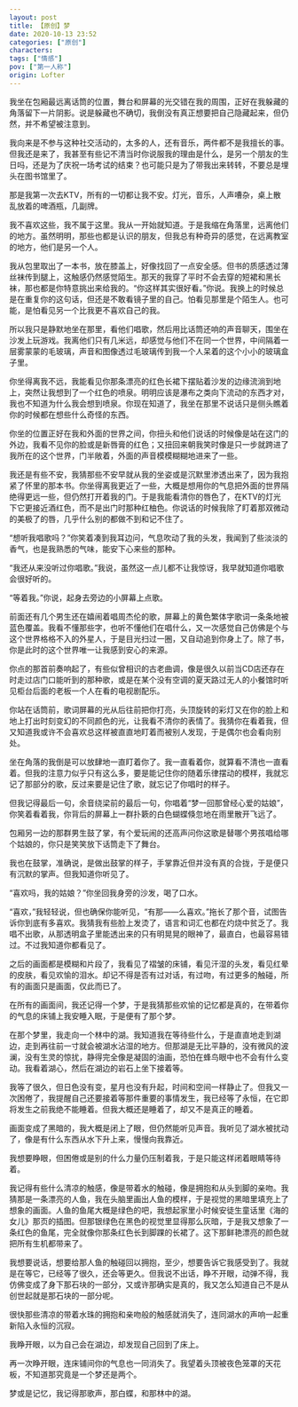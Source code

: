 ```yaml
---
layout: post
title: 【原创】梦
date: 2020-10-13 23:52
categories: ["原创"]
characters: 
tags: ["情感"]
pov: ["第一人称"]
origin: Lofter
---
```


我坐在包厢最远离话筒的位置，舞台和屏幕的光交错在我的周围，正好在我躲藏的角落留下一片阴影。说是躲藏也不确切，我倒没有真正想要把自己隐藏起来，但仍然，并不希望被注意到。

我向来是不参与这种社交活动的，太多的人，还有音乐，两件都不是我擅长的事。但我还是来了，我甚至有些记不清当时你说服我的理由是什么，是另一个朋友的生日吗，还是为了庆祝一场考试的结束？也可能只是为了带我出来转转，不要总是埋头在图书馆里了。

那是我第一次去KTV，所有的一切都让我不安。灯光，音乐，人声嘈杂，桌上散乱放着的啤酒瓶，几副牌。

我不喜欢这些，我不属于这里。我从一开始就知道。于是我缩在角落里，远离他们的地方。虽然明明，那些也都是认识的朋友，但我总有种奇异的感觉，在远离教室的地方，他们是另一个人。

我从包里取出了一本书，放在膝盖上，好像找回了一点安全感。但书的质感透过薄丝袜传到腿上，这触感仍然感觉陌生。那天的我穿了平时不会去穿的短裙和黑长袜，那也都是你特意挑出来给我的。“你这样其实很好看。”你说。我换上的时候总是在重复你的这句话，但还是不敢看镜子里的自己。怕看见那里是个陌生人。也可能，是怕看见另一个比我更不喜欢自己的我。

所以我只是静默地坐在那里，看他们唱歌，然后用比话筒还响的声音聊天，围坐在沙发上玩游戏。我离他们只有几米远，却感觉与他们不在同一个世界，中间隔着一层雾蒙蒙的毛玻璃，声音和图像透过毛玻璃传到我一个人呆着的这个小小的玻璃盒子里。

你坐得离我不远，我能看见你那条漂亮的红色长裙下摆贴着沙发的边缘流淌到地上，突然让我想到了一个红色的喷泉。明明应该是瀑布之类向下流动的东西才对，我也不知道为什么我会想到喷泉。你现在知道了，我坐在那里不说话只是侧头瞧着你的时候都在想些什么奇怪的东西。

你坐的位置正好在我和外面的世界之间，你扭头和他们说话的时候像是站在这门的外边，我看不见你的脸或是新唇膏的红色；又扭回来朝我笑时像是只一步就跨进了我所在的这个世界，门半敞着，外面的声音模模糊糊地进来了一些。

我还是有些不安，我猜那些不安早就从我的坐姿或是沉默里渗透出来了，因为我抱紧了怀里的那本书。你坐得离我更近了一些，大概是想用你的气息把外面的世界隔绝得更远一些，但仍然打开着我的门。于是我能看清你的唇色了，在KTV的灯光下它更接近酒红色，而不是出门时那种红柚色。你说话的时候我除了盯着那双微动的美极了的唇，几乎什么别的都做不到和记不住了。

“想听我唱歌吗？”你笑着凑到我耳边问，气息吹动了我的头发，我闻到了些淡淡的香气，也是我熟悉的气味，能安下心来些的那种。

“我还从来没听过你唱歌。”我说，虽然这一点儿都不让我惊讶，我早就知道你唱歌会很好听的。

“等着我。”你说，起身去旁边的小屏幕上点歌。

前面还有几个男生还在嬉闹着唱周杰伦的歌，屏幕上的黄色繁体字歌词一条条地被蓝色覆盖。我看不懂那些字，也听不懂他们在唱什么，又一次感觉自己仿佛是个与这个世界格格不入的外星人，于是目光扫过一圈，又自动追到你身上了。除了书，你是此时的这个世界唯一让我感到安心的来源。

你点的那首前奏响起了，有些似曾相识的古老曲调，像是很久以前当CD店还存在时走过店门口能听到的那种歌，或是在某个没有空调的夏天路过无人的小餐馆时听见柜台后面的老板一个人在看的电视剧配乐。

你站在话筒前，歌词屏幕的光从后往前把你打亮，头顶旋转的彩灯又在你的脸上和地上打出时刻变幻的不同颜色的光，让我看不清你的表情了。我猜你在看着我，但又知道我或许不会喜欢总这样被直直地盯着而被别人发现，于是偶尔也会看向别处。

坐在角落的我倒是可以放肆地一直盯着你了。我一直看着你，就算看不清也一直看着。但我的注意力似乎只有这么多，要是能记住你的随着乐律摆动的模样，我就忘记了那部分的歌，反过来要是记住了歌，就忘记了你唱时的样子。

但我记得最后一句，余音绕梁前的最后一句，你唱着“梦一回那曾经心爱的姑娘”，你笑着看着我，你背后的屏幕上一群扑簌的白色蝴蝶倏忽地在雨里散开飞远了。

包厢另一边的那群男生鼓了掌，有个爱玩闹的还高声问你这歌是替哪个男孩唱给哪个姑娘的，你只是笑笑放下话筒走下了舞台。

我也在鼓掌，准确说，是做出鼓掌的样子，手掌靠近但并没有真的合拢，于是便只有沉默的掌声。但我知道你听见了。

“喜欢吗，我的姑娘？”你坐回我身旁的沙发，喝了口水。

“喜欢，”我轻轻说，但也确保你能听见，“有那——么喜欢。”拖长了那个音，试图告诉你到底有多喜欢。我猜我有些脸上发烫了，语言和词汇也都在灼烧中贫乏了。我唱不出歌，从那透明盒子里能透出来的只有明晃晃的眼神了，最直白，也最容易错过。不过我知道你都看见了。

之后的画面都是模糊和片段了，我看见了褶皱的床铺，看见汗湿的头发，看见红晕的皮肤，看见欢愉的泪水。却记不得是否有过对话，有过吻，有过更多的触碰，所有的画面只是画面，仅此而已了。

在所有的画面间，我还记得一个梦，于是我猜那些欢愉的记忆都是真的，在带着你的气息的床铺上我安睡入眠，于是便有了那个梦。

在那个梦里，我走向一个林中的湖。我知道我在等待些什么，于是直直地走到湖边，走到再往前一寸就会被湖水沾湿的地方。但那湖是无比平静的，没有微风的波澜，没有生灵的惊扰，静得完全像是凝固的油画，恐怕在蜂鸟眼中也不会有什么变动。我看着湖心，然后在湖边的岩石上坐下接着等。

我等了很久，但日色没有变，星月也没有升起，时间和空间一样静止了。但我又一次困倦了，我提醒自己还要接着等那件重要的事情发生，我已经等了永恒，在它即将发生之前我绝不能睡着。但我大概还是睡着了，却又不是真正的睡着。

画面变成了黑暗的，我大概是闭上了眼，但仍然能听见声音。我听见了湖水被扰动了，像是有什么东西从水下升上来，慢慢向我靠近。

我想要睁眼，但困倦或是别的什么力量仍压制着我，于是只能这样闭着眼睛等待着。

我记得有些什么清凉的触感，像是带着水的触碰，像是拥抱和从头到脚的亲吻。我猜那是一条漂亮的人鱼，我在头脑里画出人鱼的模样，于是视觉的黑暗里填充上了想象的画面。人鱼的鱼尾大概是绿色的吧，我想起家里小时候安徒生童话里《海的女儿》那页的插图。但那银绿色在黑色的视觉里显得那么灰暗，于是我又想象了一条红色的鱼尾，完全就像你那条红色长到脚踝的长裙了。这下那鲜艳漂亮的颜色就把所有生机都带来了。

我想要说话，想要给那人鱼的触碰回以拥抱，至少，想要告诉它我感受到了。我就是在等它，已经等了很久，还会等更久。但我说不出话，睁不开眼，动弹不得，我仿佛变成了身下那石块的一部分，又或许那确实是真的，我又怎么知道自己不是从创世起就是那石块的一部分呢。

很快那些清凉的带着水珠的拥抱和亲吻般的触感就消失了，连同湖水的声响一起重新陷入永恒的沉寂。

我睁开眼，以为自己会在湖边，却发现自己回到了床上。

再一次睁开眼，连床铺间你的气息也一同消失了。我望着头顶被夜色笼罩的天花板，不知道那究竟是一个梦还是两个。

梦或是记忆，我记得那歌声，那白蝶，和那林中的湖。